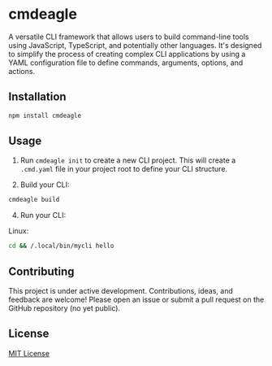 # cmdeagle

A versatile CLI framework that allows users to build command-line tools using JavaScript, TypeScript, and potentially other languages. It's designed to simplify the process of creating complex CLI applications by using a YAML configuration file to define commands, arguments, options, and actions.

## Installation

```sh
npm install cmdeagle
```

## Usage

1. Run `cmdeagle init` to create a new CLI project. This will create a `.cmd.yaml` file in your project root to define your CLI structure.

3. Build your CLI:

```sh
cmdeagle build
```

4. Run your CLI:

Linux:

```sh
cd && /.local/bin/mycli hello 
```


## Contributing

This project is under active development. Contributions, ideas, and feedback are welcome! Please open an issue or submit a pull request on the GitHub repository (no yet public).

## License

[MIT License](LICENSE)